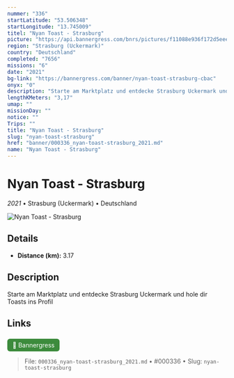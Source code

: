 ```yaml
---
nummer: "336"
startLatitude: "53.506348"
startLongitude: "13.745009"
titel: "Nyan Toast - Strasburg"
picture: "https://api.bannergress.com/bnrs/pictures/f11088e936f172d5eee13b65cf3d7f6f"
region: "Strasburg (Uckermark)"
country: "Deutschland"
completed: "7656"
missions: "6"
date: "2021"
bg-link: "https://bannergress.com/banner/nyan-toast-strasburg-cbac"
onyx: "0"
description: "Starte am Marktplatz und entdecke Strasburg Uckermark und hole dir Toasts ins Profil"
lengthKMeters: "3,17"
umap: ""
missionDay: ""
notice: ""
Trips: ""
title: "Nyan Toast - Strasburg"
slug: "nyan-toast-strasburg"
href: "banner/000336_nyan-toast-strasburg_2021.md"
name: "Nyan Toast - Strasburg"
---
```

# Nyan Toast - Strasburg

*2021* • Strasburg (Uckermark) • Deutschland

![Nyan Toast - Strasburg](https://api.bannergress.com/bnrs/pictures/f11088e936f172d5eee13b65cf3d7f6f)



## Details
- **Distance (km):** 3.17






## Description
Starte am Marktplatz und entdecke Strasburg Uckermark und hole dir Toasts ins Profil



## Links
<a href="https://bannergress.com/banner/nyan-toast-strasburg-cbac" style="display:inline-block;margin:6px 8px 0 0;padding:6px 12px;background:#3c8b3c;color:#fff;text-decoration:none;border-radius:6px;">🔗 Bannergress</a>




> File: `000336_nyan-toast-strasburg_2021.md` • #000336 • Slug: `nyan-toast-strasburg`
